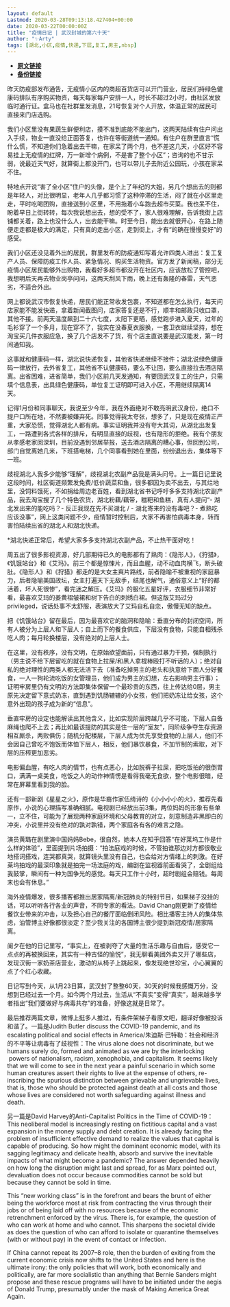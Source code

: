 ```yaml
---
layout: default
Lastmod: 2020-03-28T09:13:18.427404+00:00
date: 2020-03-22T00:00:00Z
title: "疫情日记 | 武汉封城的第六十天"
author: "✨Arty"
tags: [湖北,小区,疫情,快递,下层,复工,男主,nbsp]
---
```


* [**原文链接**](https://mp.weixin.qq.com/s/3hf66ePZ-Wh8Cu7xmsqk_g)
* [**备份链接**](http://archive.ph/GbDvV)


昨天防疫部发布通告，无疫情小区内的商超百货店可以开门营业，居民们持绿色健康码排队有序购买物资，每天每家每户安排一人，时长不超过2小时，由社区发放临时通行证。盒马也在社群里发消息，21号恢复对个人开放，体温正常的居民可直接来门店选购。  

我们小区里没有果蔬生鲜便利店，摸不准到底能不能出门，这两天陆续有住户问出入手续，物业一直没给正面答复，也许在等街道统一通知。有住户在群里直言“慌什么慌，不知道你们急着出去干嘛，在家呆了两个月，也不差这几天，小区好不容易挂上无疫情的红牌，万一新增个病例，不是害了整个小区”；咨询的也不甘示弱，说最近天气好，就算街上都没开门，也可以带儿子去附近公园玩，小孩在家呆不住。

特地点开说“害了全小区”住户的头像，是个上了年纪的大姐，另几个想出去的则都是年轻人，对比很明显，老年人几乎都习惯了这种停滞的生活，闷了就在小区里走走，平时吃喝团购，直接送到小区里，不用拖着小车跑去超市买菜。我也呆不住，盼着早日上街转转，每次我说想出去，想的受不了，家人很难理解，告诉我街上店铺都关着，路上也没什么人，出去能干嘛。时至今日，能出去就很开心，在路上随便走走都是极大的满足，只有真的走出小区，走到街上，才有“的确在慢慢变好”的感受。

我们小区还没见着外出的居民，群里发布的防疫通知写着允许四类人进出：复工复产人员、保障防疫工作人员、紧急情况、购买生活物资。官方发了新闻稿，部分无疫情小区居民能够外出购物，我看好多超市都没开在社区内，应该放松了管控吧，我想明后天再去物业岗亭问问，这两天刮风下雨，晚上还有轰隆的春雷，天气恶劣，不适合外出。

网上都说武汉市恢复快递，居民们能正常收发包裹，不知道都在怎么执行，每天问店家能不能发快递，拿着新闻截图问，店家答复还是不行，顺丰和邮政只收口罩，其他不接。前两天温度飙到二十六七度，太阳下更晒，感觉跑步进入夏天，过年的毛衫穿了一个多月，现在穿不了，我实在没春夏衣服换，一套卫衣继续坚持，想在淘宝买几件衣服应急，换了几个店发不了货，有个店主直说要是武汉能发，第一时间通知我。

这事就和健康码一样，湖北说快递恢复，其他省快递继续不接件；湖北说绿色健康码一律放行，去外省复工，其他省不认健康码，要么不让回，要么直接拉去酒店隔离。出省困难，进省简单，我们小区前几天发通知，有要回武汉复工的住户，只需填个信息表，出具绿色健康码，单位复工证明即可进入小区，不用继续隔离14天。

记得1月份和同事聊天，我说至少今年，我在外面绝对不敢亮明武汉身份，绝口不提户口所在地，不然要被嫌弃死。同事觉得我太夸张，想多了，只是现在疫情正严重，大家恐慌，觉得湖北人都有病。事实证明我并没有夸大其词，从湖北出发复工，一路遭到各式各样的排斥，有明显直接的歧视，也有隐形的拒绝。我有个朋友从孝感老家回深圳，目前没遇到邻居举报，送去酒店隔离的糟心事，但回到公司，部门自觉离她几米，下班搭电梯，几个同事看到她在里面，纷纷退出去，集体等下一班。

歧视湖北人我多少能够“理解”，歧视湖北农副产品我是满头问号。上一篇日记里说这段时间，社区街道频繁发免费/低价蔬菜和鱼，很多都因为卖不出去，与其烂地里，没饲料饿死，不如捐给周边老百姓，看到湖北省书记呼吁多多支持湖北农副产品，我去淘宝搜了几个特色农货，湖北粉藕/藕带，糍粑和鱼糕，真有人提问“- 湖北发出来的能吃吗？- 反正我现在先不买湖北 / - 湖北寄来的没有毒吧？- 煮熟吃应该没事”，网上这类问题不少，疫情暂时控制后，大家不再害怕病毒本身，转而害怕陆续出省的湖北人和湖北快递。

\*湖北快递正常后，希望大家多多支持湖北农副产品，不止热干面好吃！

周五出了很多影视资源，好几部期待已久的电影都有了熟肉：《隐形人》，《狩猎》，《饥饿站台》和《艾玛》。前三个都是惊悚片，而且血腥，动不动血肉横飞，断头破肚。《隐形人》和《狩猎》都走的是大女主爽片路线，前者隐喻不被重视的家庭暴力，后者隐喻美国政坛，女主打遍天下无敌手，结尾也解气，通俗意义上“好的都活着，坏人死很惨”，看完迷之解压。《艾玛》的服化五星好评，衣服细节非常好看，最喜欢艾玛的姜黄褶皱裙和树下告白的刺绣白裙。但这版艾玛过分privileged，说话处事不太舒服，表演放大了艾玛自私自恋，傲慢无知的缺点。

把《饥饿站台》留在最后，因为最喜欢它的脑洞和隐喻：垂直分布的封闭空间，所有人被分为上层人和下层人；自上而下的餐食供应，下层没有食物，只能自相残杀吃人肉；每月轮换楼层，没有绝对的上层人士。

在这里，没有秩序，没有文明，在原始欲望面前，只有通过暴力干预，强制执行（男主说不给下层留吃的就在食物上拉屎/和黑人拿棍棒殴打不听话的人）；绝对自私的绝对理性的两类人都无法活下去（准备吃掉男主的老头和执意给下面人分好餐食，一人一狗轮流吃饭的女管理员，他们成为男主的幻想，左右影响男主行事）；证明牢房里仍有文明的方法即集体保留一个最珍贵的东西，往上传达给0层，男主原先决定留下意式奶冻，直到遇到饥肠辘辘的小女孩，他们把奶冻让给女孩，这个意外出现的孩子成为新的“信息”。

垂直牢房的设定也能解读出其他含义，比如实现阶层跨越几乎不可能，下层人自备麻绳也爬不上去；再比如最该提防的其实是住一层的“室友”，同阶级争夺生存资源相互厮杀，两败俱伤；随机分配楼层，下层人成为优先享受食物的上层人，他们不会因自己曾吃不饱饭而体恤下层人，相反，他们暴饮暴食，不加节制的索取，对下层的压榨更加恶劣。

电影偏血腥，有吃人肉的情节，也有点恶心，比如脱裤子拉屎，把吃饭拍的很倒胃口，满满一桌美食，吃饭之人的动作神情愣是看得我毫无食欲，整个电影很暗，经常在屏幕里看到我的脸。

还有一部新剧《星星之火》，原作是华裔作家伍绮诗的《小小小小的火》，推荐先看原作，小说的心理描写准确细腻。电视剧已经放出前3集，两位妈妈的形象有些单一，立不住，可能为了展现两种家庭环境和父母教育的对立，刻意制造非黑即白的冲突，小说里并没有绝对的孰对孰错，两个家庭各有各的难言之隐。

演员黄璐在剧里演中国妈妈Bebe，很自然，她本人在知乎回答“在好莱坞工作是什么样的体验”，里面提到片场拍摄：“拍法庭戏的时候，不管拍谁那边对方都很敬业地搭词搭戏，连哭都真哭，就算镜头里没有自己，也会给对方情绪上的刺激。在好莱坞拍戏的最深印象就是拍完一场法庭的戏，编剧在监视器前面看哭了，全剧组给我鼓掌，瞬间有一种为国争光的感觉。每天只工作十小时，超时剧组会赔钱。每周末也会有休息。”

海外疫情爆发，很多播客都推出居家隔离/新冠肺炎的特别节目，如果梯子没挂的话，可以听听各行各业的声音，不同专家的看法。David Chang刚更新了疫情给餐饮业带来的冲击，以及担心自己的餐厅面临倒闭风险。相比播客主持人的集体焦虑，油管博主好像都很淡定？至少我关注的各国博主很少提到新冠疫情/居家隔离。

阑夕在他的日记里写，“事实上，在被剥夺了大量的生活乐趣与自由后，感受它一点点的再被换回来，其实有一种古怪的愉悦”，我无聊看美团外卖又开了哪些店，发现汉街一家奶茶店营业，激动的从椅子上跳起来，像发现绝世珍宝，小心翼翼的点了个红心收藏。

日记写到今天，从1月23日算，武汉封了整整60天，30天的时候我感慨万分，没想到已经过去一个月。如今两个月过去，生活从“不真实”变得“真实”，越来越多学者指出“我们要做好与病毒共存”的准备，好像这就是日常了。

最后推荐两篇文章，微博上挺多人推过，有条件架梯子看原文吧，翻译好像被投诉和谐了。一篇是Judith Butler discuss the COVID-19 pandemic, and its escalating political and social effects in America/朱迪斯·巴特勒：社会和经济的不平等让病毒有了歧视性：The virus alone does not discriminate, but we humans surely do, formed and animated as we are by the interlocking  powers of nationalism, racism, xenophobia, and capitalism. It seems likely that we will come to see in the next year a painful scenario in which some human creatures assert their rights to live at the expense of others, re-inscribing the spurious distinction between grievable and ungrievable lives, that is, those who should be protected against death at all costs and those whose lives are considered not worth safeguarding against illness and death.

另一篇是David Harvey的Anti-Capitalist Politics in the Time of COVID-19：This neoliberal model is increasingly resting on fictitious capital and a vast expansion in the money supply and debt creation. It is already facing the problem of insufficient effective demand to realize the values that capital is capable of producing. So how might the dominant economic model, with its sagging legitimacy and delicate health, absorb and survive the inevitable impacts of what might become a pandemic? The answer depended heavily on how long the disruption might last and spread, for as Marx pointed out, devaluation does not occur because commodities cannot be sold but because they cannot be sold in time.

This “new working class” is in the forefront and bears the brunt of either being the workforce most at risk from contracting the virus through their jobs or of being laid off with no resources because of the economic retrenchment enforced by the virus. There is, for example, the question of who can work at home and who cannot. This sharpens the societal divide as does the question of who can afford to isolate or quarantine themselves (with or without pay) in the event of contact or infection. 

If China cannot repeat its 2007–8 role, then the burden of exiting from the current economic crisis now shifts to the United States and here is the ultimate irony: the only policies that will work, both economically and politically, are far more socialistic than anything that Bernie Sanders might propose and these rescue programs will have to be initiated under the aegis of Donald Trump, presumably under the mask of Making America Great Again.

